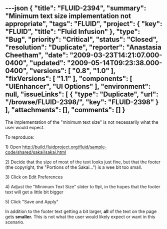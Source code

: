 ---json
{
  "title": "FLUID-2394",
  "summary": "Minimum text size implementation not appropriate",
  "tags": "FLUID",
  "project": {
    "key": "FLUID",
    "title": "Fluid Infusion"
  },
  "type": "Bug",
  "priority": "Critical",
  "status": "Closed",
  "resolution": "Duplicate",
  "reporter": "Anastasia Cheetham",
  "date": "2009-03-23T14:21:07.000-0400",
  "updated": "2009-05-14T09:23:38.000-0400",
  "versions": [
    "0.8",
    "1.0"
  ],
  "fixVersions": [
    "1.1"
  ],
  "components": [
    "UIEnhancer",
    "UI Options"
  ],
  "environment": null,
  "issueLinks": [
    {
      "type": "Duplicate",
      "url": "/browse/FLUID-2398/",
      "key": "FLUID-2398"
    }
  ],
  "attachments": [],
  "comments": []
}
---
The implementation of the "minimum text size" is not necessarily what the user would expect.

To reproduce:

1\) Open <http://build.fluidproject.org/fluid/sample-code/shared/sakai/sakai.html>

2\) Decide that the size of most of the text looks just fine, but that the footer (the copyright, the  "Portions of the Sakai...") is a wee bit too small.

3\) Click on Edit Preferences

4\) Adjust the "Minimum Text Size" slider to 9pt, in the hopes that the footer text will get a little bit bigger

5\) Click "Save and Apply"

In addition to the footer text getting a bit larger, **all** of the text on the page gets **smaller.**  This is not what the user would likely expect or want in this scenario.

        